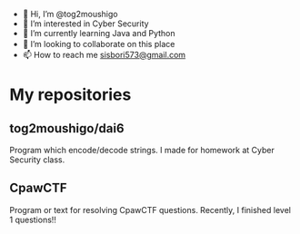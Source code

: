 - 👋 Hi, I’m @tog2moushigo
- 👀 I’m interested in Cyber Security
- 🌱 I’m currently learning Java and Python
- 💞️ I’m looking to collaborate on this place　
- 📫 How to reach me sisbori573@gmail.com

# My repositories
## tog2moushigo/dai6
Program which encode/decode strings.
I made for homework at Cyber Security class.

## CpawCTF
Program or text for resolving CpawCTF questions.
Recently, I finished level 1 questions!!

<!---
tog2moushigo/tog2moushigo is a ✨ special ✨ repository because its `README.md` (this file) appears on your GitHub profile.
You can click the Preview link to take a look at your changes.
--->
